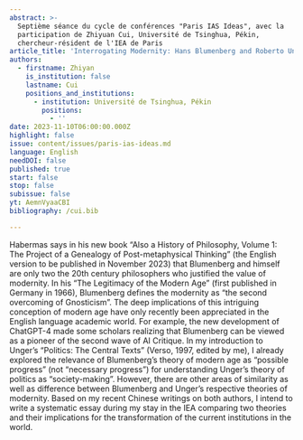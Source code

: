 ```yaml
---
abstract: >-
  Septième séance du cycle de conférences "Paris IAS Ideas", avec la
  participation de Zhiyuan Cui, Université de Tsinghua, Pékin,
  chercheur-résident de l'IEA de Paris
article_title: 'Interrogating Modernity: Hans Blumenberg and Roberto Unger Compared'
authors:
  - firstname: Zhiyan
    is_institution: false
    lastname: Cui
    positions_and_institutions:
      - institution: Université de Tsinghua, Pékin
        positions:
          - ''
date: 2023-11-10T06:00:00.000Z
highlight: false
issue: content/issues/paris-ias-ideas.md
language: English
needDOI: false
published: true
start: false
stop: false
subissue: false
yt: AemnVyaaCBI
bibliography: /cui.bib

---
```

Habermas says in his new book “Also a History of Philosophy, Volume 1: The Project of a Genealogy of Post-metaphysical Thinking” (the English version to be published in November 2023) that Blumenberg and himself are only two the 20th century philosophers who justified the value of modernity. In his “The Legitimacy of the Modern Age” (first published in Germany in 1966), Blumenberg defines the modernity as “the second overcoming of Gnosticism”. The deep implications of this intriguing conception of modern age have only recently been appreciated in the English language academic world. For example, the new development of ChatGPT-4 made some scholars realizing that Blumenberg can be viewed as a pioneer of the second wave of AI Critique. In my introduction to Unger’s “Politics: The Central Texts” (Verso, 1997, edited by me), I already explored the relevance of Blumenberg’s theory of modern age as “possible progress” (not “necessary progress”) for understanding Unger’s theory of politics as “society-making”. However, there are other areas of similarity as well as difference between Blumenberg and Unger’s respective theories of modernity. Based on my recent Chinese writings on both authors, I intend to write a systematic essay during my stay in the IEA comparing two theories and their implications for the transformation of the current institutions in the world.

<Youtube yt="AemnVyaaCBI" caption="Interrogating Modernity: Hans Blumenberg and Roberto Unger Compared" start="false" stop="false"></Youtube>
